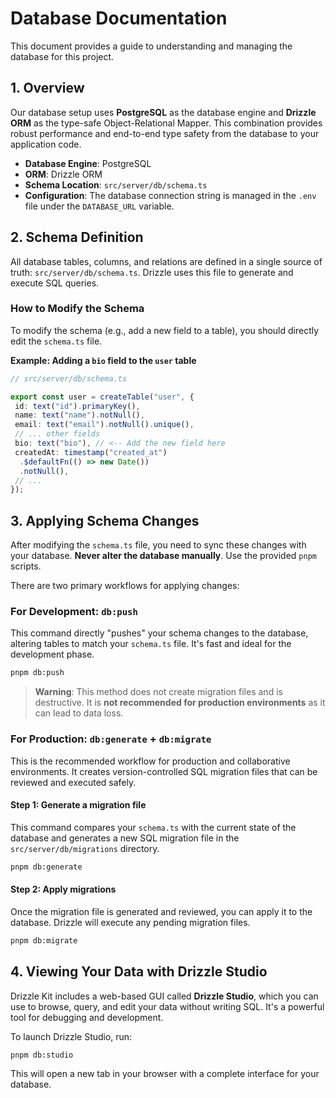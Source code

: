 # Database Documentation

This document provides a guide to understanding and managing the database for this project.

## 1. Overview

Our database setup uses **PostgreSQL** as the database engine and **Drizzle ORM** as the type-safe Object-Relational Mapper. This combination provides robust performance and end-to-end type safety from the database to your application code.

- **Database Engine**: PostgreSQL
- **ORM**: Drizzle ORM
- **Schema Location**: `src/server/db/schema.ts`
- **Configuration**: The database connection string is managed in the `.env` file under the `DATABASE_URL` variable.

## 2. Schema Definition

All database tables, columns, and relations are defined in a single source of truth: `src/server/db/schema.ts`. Drizzle uses this file to generate and execute SQL queries.

### How to Modify the Schema

To modify the schema (e.g., add a new field to a table), you should directly edit the `schema.ts` file.

**Example: Adding a `bio` field to the `user` table**

```typescript
// src/server/db/schema.ts

export const user = createTable("user", {
 id: text("id").primaryKey(),
 name: text("name").notNull(),
 email: text("email").notNull().unique(),
 // ... other fields
 bio: text("bio"), // <-- Add the new field here
 createdAt: timestamp("created_at")
  .$defaultFn(() => new Date())
  .notNull(),
 // ...
});
```

## 3. Applying Schema Changes

After modifying the `schema.ts` file, you need to sync these changes with your database. **Never alter the database manually**. Use the provided `pnpm` scripts.

There are two primary workflows for applying changes:

### For Development: `db:push`

This command directly "pushes" your schema changes to the database, altering tables to match your `schema.ts` file. It's fast and ideal for the development phase.

```bash
pnpm db:push
```

> **Warning**: This method does not create migration files and is destructive. It is **not recommended for production environments** as it can lead to data loss.

### For Production: `db:generate` + `db:migrate`

This is the recommended workflow for production and collaborative environments. It creates version-controlled SQL migration files that can be reviewed and executed safely.

#### Step 1: Generate a migration file

This command compares your `schema.ts` with the current state of the database and generates a new SQL migration file in the `src/server/db/migrations` directory.

```bash
pnpm db:generate
```

#### Step 2: Apply migrations

Once the migration file is generated and reviewed, you can apply it to the database. Drizzle will execute any pending migration files.

```bash
pnpm db:migrate
```

## 4. Viewing Your Data with Drizzle Studio

Drizzle Kit includes a web-based GUI called **Drizzle Studio**, which you can use to browse, query, and edit your data without writing SQL. It's a powerful tool for debugging and development.

To launch Drizzle Studio, run:

```bash
pnpm db:studio
```

This will open a new tab in your browser with a complete interface for your database.
